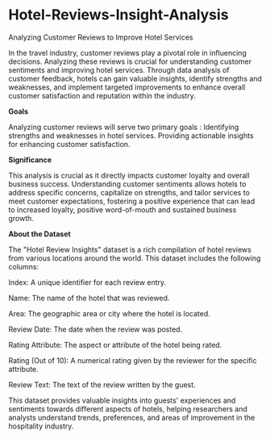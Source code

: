 # Hotel-Reviews-Insight-Analysis
Analyzing Customer Reviews to Improve Hotel Services

In the travel industry, customer reviews play a pivotal role in influencing decisions. Analyzing these reviews is crucial for understanding customer sentiments and improving hotel services. Through data analysis of customer feedback, hotels can gain valuable insights, identify strengths and weaknesses, and implement targeted improvements to enhance overall customer satisfaction and reputation within the industry.



**Goals**

Analyzing customer reviews will serve two primary goals :
Identifying strengths and weaknesses in hotel services.
Providing actionable insights for enhancing customer satisfaction. 



**Significance**

This analysis is crucial as it directly impacts customer loyalty and overall business success. Understanding customer sentiments allows hotels to address specific concerns, capitalize on strengths, and tailor services to meet customer expectations, fostering a positive experience that can lead to increased loyalty, positive word-of-mouth and sustained business growth.



**About the Dataset**

The "Hotel Review Insights" dataset is a rich compilation of hotel reviews from various locations around the world. This dataset includes the following columns:

Index: A unique identifier for each review entry.

Name: The name of the hotel that was reviewed.

Area: The geographic area or city where the hotel is located.

Review Date: The date when the review was posted.

Rating Attribute: The aspect or attribute of the hotel being rated.

Rating (Out of 10): A numerical rating given by the reviewer for the specific attribute.

Review Text: The text of the review written by the guest.


This dataset provides valuable insights into guests' experiences and sentiments towards different aspects of hotels, helping researchers and analysts understand trends, preferences, and areas of improvement in the hospitality industry.


